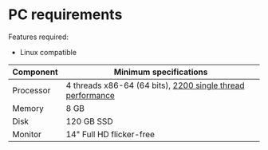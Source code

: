 # PC requirements

Features required:

- Linux compatible

| Component | Minimum specifications                                                                                       |
| --------- | ------------------------------------------------------------------------------------------------------------ |
| Processor | 4 threads x86-64 (64 bits), [2200 single thread performance](https://www.cpubenchmark.net/singleThread.html) |
| Memory    | 8 GB                                                                                                         |
| Disk      | 120 GB SSD                                                                                                   |
| Monitor   | 14" Full HD flicker-free                                                                                     |
